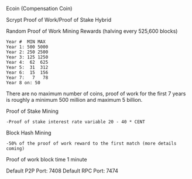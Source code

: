 Ecoin (Compensation Coin)

Scrypt Proof of Work/Proof of Stake Hybrid

Random Proof of Work Mining Rewards (halving every 525,600 blocks)

	Year #	MIN	MAX			
	Year 1:	500	5000
	Year 2: 250	2500
	Year 3:	125	1250
	Year 4:	 62	 625
	Year 5:  31	 312
	Year 6:	 15	 156
	Year 7:	  7	  78	
	Year 8 on: 50
	
There are no maximum number of coins, proof of work for the first 7 years is roughly a minimum 500 million and maximum 5 billion.

Proof of Stake Mining

	-Proof of stake interest rate variable 20 - 40 * CENT

Block Hash Mining

	-50% of the proof of work reward to the first match (more details coming)

Proof of work block time 1 minute


Default P2P Port: 7408
Default RPC Port: 7474


